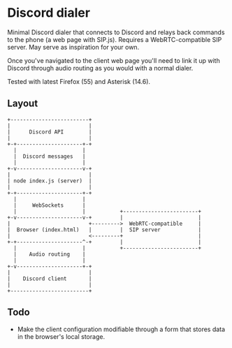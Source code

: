 # Discord dialer

Minimal Discord dialer that connects to Discord and relays back commands to the phone (a web page with SIP.js). Requires a WebRTC-compatible SIP server. May serve as inspiration for your own.

Once you've navigated to the client web page you'll need to link it up with Discord through audio routing as you would with a normal dialer.

Tested with latest Firefox (55) and Asterisk (14.6).

## Layout

```
+-------------------------+
|                         |
|      Discord API        |
|                         |
+-+---------------------+-+
  |                     |
  |  Discord messages   |
  |                     |
+-v---------------------v-+
|                         |
| node index.js (server)  |
|                         |
+-+---------------------+-+
  |                     |
  |     WebSockets      |
  |                     |           +------------------------+
+-v---------------------v-+         |                        |
|                         +--------->  WebRTC-compatible     |
|  Browser (index.html)   |         |  SIP server            |
|                         <---------+                        |
+-+---------------------^-+         |                        |
  |                     |           +------------------------+
  |    Audio routing    |
  |                     |
+-v---------------------+-+
|                         |
|    Discord client       |
|                         |
+-------------------------+
```

## Todo

* Make the client configuration modifiable through a form that stores data in the browser's local storage.

